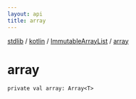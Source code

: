 ```yaml
---
layout: api
title: array
---
```

[stdlib](../../index.html) / [kotlin](../index.html) / [ImmutableArrayList](index.html) / [array](array.html)

# array

```
private val array: Array<T>
```
